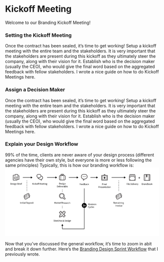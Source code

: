# Kickoff Meeting
Welcome to our Branding Kickoff Meeting!

### Setting the Kickoff Meeting
Once the contract has been sealed, it’s time to get working! Setup a kickoff meeting with the entire team and the stakeholders. It is very important that the stakeholders are present during this kickoff as they ultimately steer the company, along with their vision for it. Establish who is the decision maker (usually the CEO), who would give the final word based on the aggregated feedback with fellow stakeholders. I wrote a nice guide on how to do Kickoff Meetings here.

### Assign a Decision Maker
Once the contract has been sealed, it’s time to get working! Setup a kickoff meeting with the entire team and the stakeholders. It is very important that the stakeholders are present during this kickoff as they ultimately steer the company, along with their vision for it. Establish who is the decision maker (usually the CEO), who would give the final word based on the aggregated feedback with fellow stakeholders. I wrote a nice guide on how to do Kickoff Meetings here.

### Explain your Design Workflow

99% of the time, clients are never aware of your design process (different agencies have their own style, but everyone is more or less following the same principles) Typically, this is how our branding workflow is:
![](assets/branding-workflow.png)

Now that you’ve discussed the general workflow, it’s time to zoom in abit and break it down further. Here’s the [Branding Design Sprint Workflow](https://www.gitbook.com/book/symph/branding-kickoff) that I previously wrote.